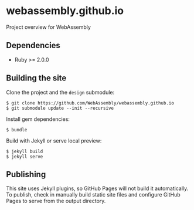 # webassembly.github.io

Project overview for WebAssembly

## Dependencies

- Ruby >= 2.0.0

## Building the site

Clone the project and the `design` submodule:

```
$ git clone https://github.com/WebAssembly/webassembly.github.io
$ git submodule update --init --recursive
```

Install gem dependencies:

```
$ bundle
```

Build with Jekyll or serve local preview:

```
$ jekyll build
$ jekyll serve
```

## Publishing

This site uses Jekyll plugins, so GitHub Pages will not build it automatically. To publish, check in manually build static site files and configure GitHub Pages to serve from the output directory. 
